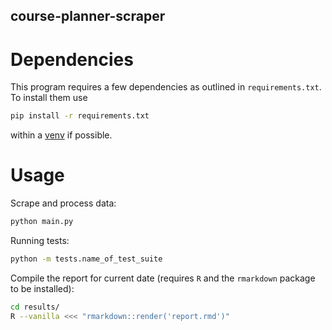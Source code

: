 course-planner-scraper
----------------------

# Dependencies

This program requires a few dependencies as outlined in `requirements.txt`. To install them use

```sh
pip install -r requirements.txt
```

within a [venv](https://docs.python.org/3/library/venv.html) if possible.

# Usage

Scrape and process data:

```sh
python main.py
```

Running tests:

```sh
python -m tests.name_of_test_suite
```

Compile the report for current date (requires `R` and the `rmarkdown` package to be installed):

``` bash
cd results/
R --vanilla <<< "rmarkdown::render('report.rmd')"
```
